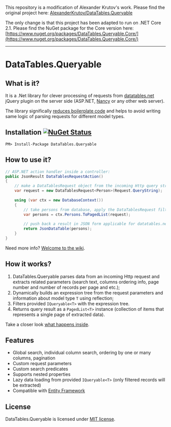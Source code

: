 This repository is a modification of Alexander Krutov's work. Please find the original project here: [AlexanderKrutov/DataTables.Queryable](https://github.com/AlexanderKrutov/DataTables.Queryable)

The only change is that this project has been adapted to run on .NET Core 2.1. Please find the NuGet package for the Core version here: [https://www.nuget.org/packages/DataTables.Queryable.Core/](https://www.nuget.org/packages/DataTables.Queryable.Core/)

---

# DataTables.Queryable

## What is it?
It is a .Net library for clever processing of requests from [datatables.net](https://www.datatables.net/) jQuery plugin on the server side (ASP.NET, [Nancy](https://github.com/NancyFx/Nancy/) or any other web server).

The library significally [reduces boilerplate code](https://github.com/AlexanderKrutov/DataTables.Queryable/wiki/Boilerplate-code-reducing) and helps to avoid writing same logic of parsing requests for different model types.

## Installation [![NuGet Status](http://img.shields.io/nuget/v/DataTables.Queryable.svg?style=flat)](https://www.nuget.org/packages/DataTables.Queryable/)
```
PM> Install-Package DataTables.Queryable
```

## How to use it?
```csharp
// ASP.NET action handler inside a controller:
public JsonResult DataTablesRequestAction()
{
    // make a DataTablesRequest object from the incoming Http query string
    var request = new DataTablesRequest<Person>(Request.QueryString);
    
    using (var ctx = new DatabaseContext())
    {
        // take persons from database, apply the DataTablesRequest filter and paginate
        var persons = ctx.Persons.ToPagedList(request);
     
        // push back a result in JSON form applicable for datatables.net
        return JsonDataTable(persons);
    }
}
```
Need more info? [Welcome to the wiki](https://github.com/AlexanderKrutov/DataTables.Queryable/wiki/).

## How it works?
1. DataTables.Queryable parses data from an incoming Http request and extracts related parameters (search text, columns ordering info, page number and number of records per page and etc.);
1. Dynamically builds an expression tree from the request parameters and information about model type `T` using reflection;
1. Filters provided `IQueryable<T>` with the expression tree.
1. Returns query result as a `PagedList<T>` instance (collection of items that represents a single page of extracted data).

Take a closer look [what happens inside](https://github.com/AlexanderKrutov/DataTables.Queryable/wiki/How-it-works/).

## Features
* Global search, individual column search, ordering by one or many columns, pagination
* Custom request parameters
* Custom search predicates
* Supports nested properties
* Lazy data loading from provided `IQueryable<T>` (only filtered records will be extracted)
* Compatible with [Entity Framework](https://github.com/aspnet/EntityFramework6)

## License
DataTables.Queryable is licensed under [MIT license](LICENSE).